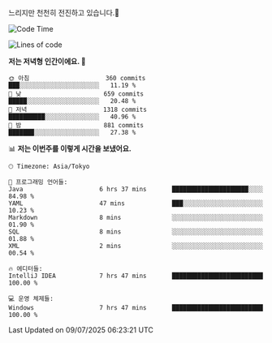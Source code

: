 느리지만 천천히 전진하고 있습니다.🐢

<!--START_SECTION:waka-->
![Code Time](http://img.shields.io/badge/Code%20Time-1%2C632%20hrs%2030%20mins-blue)

![Lines of code](https://img.shields.io/badge/%EC%A0%80%EB%8A%94%20%EC%97%AC%ED%83%9C%EA%B9%8C%EC%A7%80%20-923.9%20thousand%20%EC%A4%84%EC%9D%98%20%EC%BD%94%EB%93%9C%EB%A5%BC%20%EC%9E%91%EC%84%B1%ED%96%88%EC%96%B4%EC%9A%94.-blue)

**저는 저녁형 인간이에요. 🦉** 

```text
🌞 아침                     360 commits         ███░░░░░░░░░░░░░░░░░░░░░░   11.19 % 
🌆 낮　                     659 commits         █████░░░░░░░░░░░░░░░░░░░░   20.48 % 
🌃 저녁                     1318 commits        ██████████░░░░░░░░░░░░░░░   40.96 % 
🌙 밤　                     881 commits         ███████░░░░░░░░░░░░░░░░░░   27.38 % 
```


📊 **저는 이번주를 이렇게 시간을 보냈어요.** 

```text
🕑︎ Timezone: Asia/Tokyo

💬 프로그래밍 언어들: 
Java                     6 hrs 37 mins       █████████████████████░░░░   84.98 % 
YAML                     47 mins             ███░░░░░░░░░░░░░░░░░░░░░░   10.23 % 
Markdown                 8 mins              ░░░░░░░░░░░░░░░░░░░░░░░░░   01.90 % 
SQL                      8 mins              ░░░░░░░░░░░░░░░░░░░░░░░░░   01.88 % 
XML                      2 mins              ░░░░░░░░░░░░░░░░░░░░░░░░░   00.54 % 

🔥 에디터들: 
IntelliJ IDEA            7 hrs 47 mins       █████████████████████████   100.00 % 

💻 운영 체제들: 
Windows                  7 hrs 47 mins       █████████████████████████   100.00 % 
```


 Last Updated on 09/07/2025 06:23:21 UTC
<!--END_SECTION:waka-->
